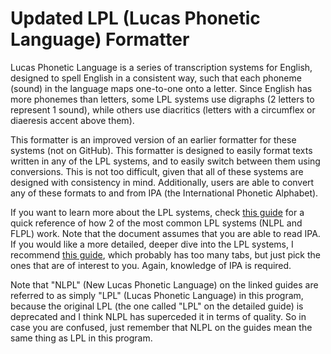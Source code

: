 # Updated LPL (Lucas Phonetic Language) Formatter

Lucas Phonetic Language is a series of transcription systems for English, designed to spell English in a consistent way, such that each phoneme (sound) in the language maps one-to-one onto a letter. Since English has more phonemes than letters, some LPL systems use digraphs (2 letters to represent 1 sound), while others use diacritics (letters with a circumflex or diaeresis accent above them).

This formatter is an improved version of an earlier formatter for these systems (not on GitHub). This formatter is designed to easily format texts written in any of the LPL systems, and to easily switch between them using conversions. This is not too difficult, given that all of these systems are designed with consistency in mind. Additionally, users are able to convert any of these formats to and from IPA (the International Phonetic Alphabet).

If you want to learn more about the LPL systems, check [this guide](https://docs.google.com/spreadsheets/d/1--xSqBpE0CiRrjunKn_67o1YE1hd63c-GWEo7_k1RV8/edit?usp=sharing) for a quick reference of how 2 of the most common LPL systems (NLPL and FLPL) work. Note that the document assumes that you are able to read IPA. If you would like a more detailed, deeper dive into the LPL systems, I recommend [this guide](https://docs.google.com/spreadsheets/d/1lbBMI5g4wh-w5gOxWXOSeAhi4I6lQ6RrHFHkEmhWYI4/edit?usp=sharing), which probably has too many tabs, but just pick the ones that are of interest to you. Again, knowledge of IPA is required.

Note that "NLPL" (New Lucas Phonetic Language) on the linked guides are referred to as simply "LPL" (Lucas Phonetic Language) in this program, because the original LPL (the one called "LPL" on the detailed guide) is deprecated and I think NLPL has superceded it in terms of quality. So in case you are confused, just remember that NLPL on the guides mean the same thing as LPL in this program.